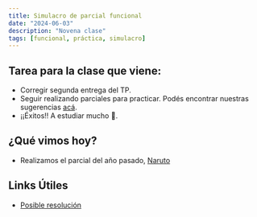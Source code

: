 ```yaml
---
title: Simulacro de parcial funcional
date: "2024-06-03"
description: "Novena clase"
tags: [funcional, práctica, simulacro]
---
```


## Tarea para la clase que viene:
- Corregir segunda entrega del TP.
- Seguir realizando parciales para practicar. Podés encontrar nuestras sugerencias [acá](https://pdep-lunes.github.io/bitacora/2024/funcional/clase-08/).
- ¡¡Éxitos!! A estudiar mucho 💪.


## ¿Qué vimos hoy? 
- Realizamos el parcial del año pasado, [Naruto](https://drive.google.com/file/d/1s91Ta3yrfcJltTG-i_2lll8kwUSMwFeh/view)



## Links Útiles

- [Posible resolución](https://gist.github.com/julian-berbel/846195352ab4887ec19b642437a4a7fa)



